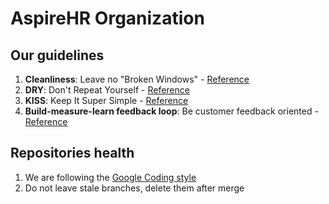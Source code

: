 # AspireHR Organization


## Our guidelines

1. **Cleanliness**: Leave no "Broken Windows" - [Reference](https://medium.com/@learnstuff.io/broken-window-theory-in-software-development-bef627a1ce99)
2. **DRY**: Don't Repeat Yourself - [Reference](https://thevaluable.dev/dry-principle-cost-benefit-example/)
3. **KISS**: Keep It Super Simple - [Reference](https://dev.to/kwereutosu/the-k-i-s-s-principle-in-programming-1jfg)
4. **Build-measure-learn feedback loop**: Be customer feedback oriented - [Reference](https://www.techtarget.com/whatis/definition/build-measure-learn-BML)

## Repositories health

1. We are following the [Google Coding style](https://github.com/google/styleguide)
2. Do not leave stale branches, delete them after merge
